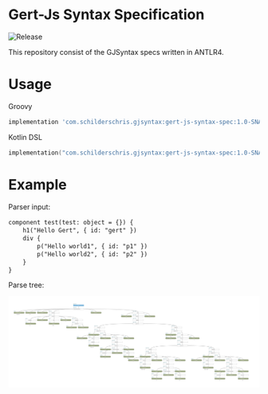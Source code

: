 # Gert-Js Syntax Specification

![Release](https://github.com/SchildersChris/gert-js-syntax-spec/actions/workflows/Release/badge.svg)

This repository consist of the GJSyntax specs written in ANTLR4. 

# Usage 
Groovy
```groovy
implementation 'com.schilderschris.gjsyntax:gert-js-syntax-spec:1.0-SNAPSHOT'
```

Kotlin DSL
```kotlin
implementation("com.schilderschris.gjsyntax:gert-js-syntax-spec:1.0-SNAPSHOT")
```



# Example

Parser input:
```
component test(test: object = {}) {
    h1("Hello Gert", { id: "gert" })
    div {
        p("Hello world1", { id: "p1" })
        p("Hello world2", { id: "p2" })        
    }
}
```

Parse tree:  

<img src="./res/GJSyntax.parse-tree.jpg">
